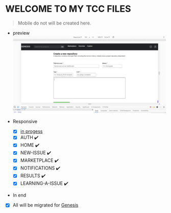 # WELCOME TO MY TCC FILES

> Mobile do not will be created here.
  
- preview
![Issue preview](./assets/issue.PNG)

- Responsive
  - [X] [in progess](https://github.com/eliasallex/screen-manipulation-ewb)
  - [x] AUTH ✔️️
  - [x] HOME ✔️️
  - [x] NEW-ISSUE ✔️️
  - [x] MARKETPLACE ✔️️
  - [x] NOTIFICATIONS ✔️️
  - [x] RESULTS ✔️️
  - [x] LEARNING-A-ISSUE ✔️️
  
- In end
 - [X] All will be migrated for [Genesis](https://github.com/geni-sys)
